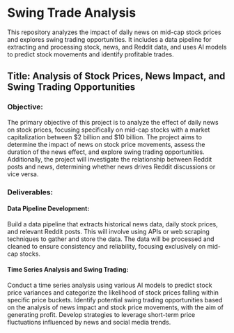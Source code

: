 # Swing Trade Analysis
This repository analyzes the impact of daily news on mid-cap stock prices and explores swing trading opportunities. It includes a data pipeline for extracting and processing stock, news, and Reddit data, and uses AI models to predict stock movements and identify profitable trades.

## Title: Analysis of Stock Prices, News Impact, and Swing Trading Opportunities

### Objective:
The primary objective of this project is to analyze the effect of daily news on stock prices, focusing specifically on mid-cap stocks with a market capitalization between $2 billion and $10 billion. The project aims to determine the impact of news on stock price movements, assess the duration of the news effect, and explore swing trading opportunities. Additionally, the project will investigate the relationship between Reddit posts and news, determining whether news drives Reddit discussions or vice versa.

### Deliverables:

#### Data Pipeline Development:

Build a data pipeline that extracts historical news data, daily stock prices, and relevant Reddit posts. This will involve using APIs or web scraping techniques to gather and store the data.
The data will be processed and cleaned to ensure consistency and reliability, focusing exclusively on mid-cap stocks.

#### Time Series Analysis and Swing Trading:

Conduct a time series analysis using various AI models to predict stock price variances and categorize the likelihood of stock prices falling within specific price buckets.
Identify potential swing trading opportunities based on the analysis of news impact and stock price movements, with the aim of generating profit.
Develop strategies to leverage short-term price fluctuations influenced by news and social media trends.
